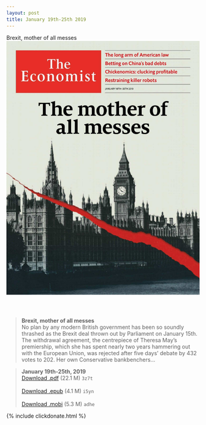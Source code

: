 ```yaml
---
layout: post
title: January 19th-25th 2019
---
```


<div class="message">
	Brexit, mother of all messes
</div>

<header class="xmas">
<div class="cover upload">
<img src="/public/img/the-economist/img_2019.01.19.jpg" />
</div>
</header>
<!--more-->

> **Brexit, mother of all messes** <br/>
No plan by any modern British government has been so soundly thrashed as the Brexit deal thrown out by Parliament on January 15th. The withdrawal agreement, the centrepiece of Theresa May’s premiership, which she has spent nearly two years hammering out with the European Union, was rejected after five days’ debate by 432 votes to 202. Her own Conservative bankbenchers...

> **January 19th-25th, 2019**<br/>
[Download .pdf](https://pan.baidu.com/s/1LII_ayA8NvwAf4Q8bGMIFg) (22.1 M)
`3z7t` <br/><br/>
[Download .epub](https://pan.baidu.com/s/1dyWsKhgMdkwU_VWHg1l6yw) (4.1 M)
`i5yn` <br/><br/>
[Download .mobi](https://pan.baidu.com/s/1tPlMcWBts3t-TzkCobM8Uw) (5.3 M)
`adhe`

{% include clickdonate.html %}
